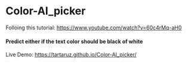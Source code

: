 # Color-AI_picker
Folloing this tutorial: https://www.youtube.com/watch?v=60c4rMq-aH0

#### Predict either if the text color should be black of white

Live Demo: https://tartaruz.github.io/Color-AI_picker/
